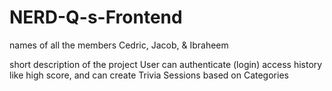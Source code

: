 # NERD-Q-s-Frontend

names of all the members
Cedric, Jacob, & Ibraheem

short description of the project
User can authenticate (login) access history like high score, and can create Trivia Sessions based on Categories

